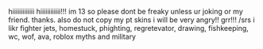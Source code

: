 hiiiiiiiiiiiii hiiiiiiiiiiii!!! 
im 13 so please dont be freaky unless ur joking or my friend. thanks. also do not copy my pt skins i will be very angry!! grr!!! /srs
i likr fighter jets, homestuck, phighting, regretevator,  drawing, fishkeeping, wc, wof, ava, roblox myths and military

<!--
**siller64/siller64** is a ✨ _special_ ✨ repository because its `README.md` (this file) appears on your GitHub profile.

Here are some ideas to get you started:

- 🔭 I’m currently working on ...
- 🌱 I’m currently learning ...
- 👯 I’m looking to collaborate on ...
- 🤔 I’m looking for help with ...
- 💬 Ask me about ...
- 📫 How to reach me: ...
- 😄 Pronouns: ...
- ⚡ Fun fact: ...
-->
